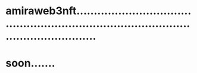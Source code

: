 # amiraweb3nft................................................................................................................
# soon.......
